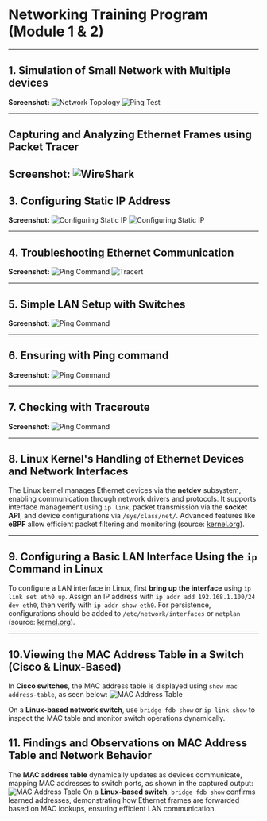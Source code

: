 # Networking Training Program (Module 1 & 2)
---

## 1. Simulation of Small Network with Multiple devices

**Screenshot:**
![Network Topology](Results/1.png)
![Ping Test](Results/1-2.png)

---

## **Capturing and Analyzing Ethernet Frames using Packet Tracer**


**Screenshot:**
![WireShark](Results/2.png)
---

## 3. Configuring Static IP Address 

**Screenshot:**
![Configuring Static IP](Results/3-1.png)
![Configuring Static IP](Results/3-2.png)

---

## 4. Troubleshooting Ethernet Communication

**Screenshot:**
![Ping Command](Results/4.png)
![Tracert](Results/4-1.png)

---

## 5. Simple LAN Setup with Switches

**Screenshot:**
![Ping Command](Results/1.png)

---

## 6. Ensuring with Ping command

**Screenshot:**
![Ping Command](Results/4.png)

---

## 7. Checking with Traceroute

**Screenshot:**
![Ping Command](Results/4-1.png)

---

## 8. Linux Kernel's Handling of Ethernet Devices and Network Interfaces

The Linux kernel manages Ethernet devices via the **netdev** subsystem, enabling communication through network drivers and protocols. It supports interface management using `ip link`, packet transmission via the **socket API**, and device configurations via `/sys/class/net/`. Advanced features like **eBPF** allow efficient packet filtering and monitoring (source: [kernel.org](https://www.kernel.org/)).

---

## 9. Configuring a Basic LAN Interface Using the `ip` Command in Linux

To configure a LAN interface in Linux, first **bring up the interface** using `ip link set eth0 up`. Assign an IP address with `ip addr add 192.168.1.100/24 dev eth0`, then verify with `ip addr show eth0`. For persistence, configurations should be added to `/etc/network/interfaces` or `netplan` (source: [kernel.org](https://www.kernel.org/)).

---

## 10.Viewing the MAC Address Table in a Switch (Cisco & Linux-Based)

In **Cisco switches**, the MAC address table is displayed using `show mac address-table`, as seen below:
![MAC Address Table](Results/10.png)

On a **Linux-based network switch**, use `bridge fdb show` or `ip link show` to inspect the MAC table and monitor switch operations dynamically.

## 11. Findings and Observations on MAC Address Table and Network Behavior

The **MAC address table** dynamically updates as devices communicate, mapping MAC addresses to switch ports, as shown in the captured output:  
![MAC Address Table](Results/10.png)
On a **Linux-based switch**, `bridge fdb show` confirms learned addresses, demonstrating how Ethernet frames are forwarded based on MAC lookups, ensuring efficient LAN communication.


